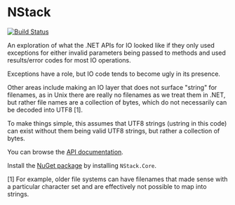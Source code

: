 # NStack

[![Build Status](https://travis-ci.org/migueldeicaza/NStack.svg?branch=master)](https://travis-ci.org/migueldeicaza/NStack)

An exploration of what the .NET APIs for IO looked like if they only
used exceptions for either invalid parameters being passed to
methods and used results/error codes for most IO operations.

Exceptions have a role, but IO code tends to become ugly in its presence.

Other areas include making an IO layer that does not surface "string" for
filenames, as in Unix there are really no filenames as we treat them in
.NET, but rather file names are a collection of bytes, which do not necessarily
can be decoded into UTF8 [1].  

To make things simple, this assumes that UTF8 strings (ustring in this code)
can exist without them being valid UTF8 strings, but rather a collection of bytes.

You can browse the [API documentation](https://migueldeicaza.github.io/NStack/api/NStack.html).

Install the [NuGet package](https://www.nuget.org/packages/NStack.Core) by installing
`NStack.Core`.

[1] For example, older file systems can have filenames that made sense with
a particular character set and are effectively not possible to map into strings.
